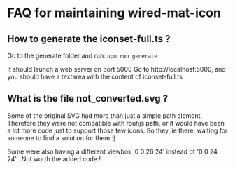 # FAQ for maintaining wired-mat-icon
## How to generate the iconset-full.ts ?
Go to the generate folder and run:
`npm run generate`

It should launch a web server on port 5000
Go to http://localhost:5000, and you should have a textarea with the content of iconset-full.ts

## What is the file not_converted.svg ?
Some of the original SVG had more than just a simple path element.
Therefore they were not compatible with rouhjs path, or it would have been a lot more code just to support those few icons. So they lie there, waiting for someone to find a solution for them :)

Some were also having a different viewbox '0 0 26 24' instead of '0 0 24 24'.. Not worth the added code !
